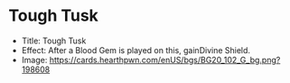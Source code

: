 # Tough Tusk
- Title:  Tough Tusk
- Effect:  After a Blood Gem is played on this, gainDivine Shield.
- Image:  https://cards.hearthpwn.com/enUS/bgs/BG20_102_G_bg.png?198608
